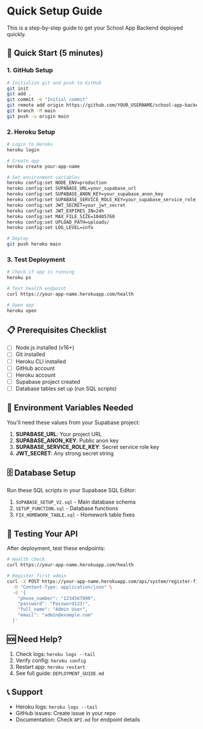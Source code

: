 # Quick Setup Guide

This is a step-by-step guide to get your School App Backend deployed quickly.

## 🚀 Quick Start (5 minutes)

### 1. GitHub Setup

```bash
# Initialize git and push to GitHub
git init
git add .
git commit -m "Initial commit"
git remote add origin https://github.com/YOUR_USERNAME/school-app-backend.git
git branch -M main
git push -u origin main
```

### 2. Heroku Setup

```bash
# Login to Heroku
heroku login

# Create app
heroku create your-app-name

# Set environment variables
heroku config:set NODE_ENV=production
heroku config:set SUPABASE_URL=your_supabase_url
heroku config:set SUPABASE_ANON_KEY=your_supabase_anon_key
heroku config:set SUPABASE_SERVICE_ROLE_KEY=your_supabase_service_role_key
heroku config:set JWT_SECRET=your_jwt_secret
heroku config:set JWT_EXPIRES_IN=24h
heroku config:set MAX_FILE_SIZE=10485760
heroku config:set UPLOAD_PATH=uploads/
heroku config:set LOG_LEVEL=info

# Deploy
git push heroku main
```

### 3. Test Deployment

```bash
# Check if app is running
heroku ps

# Test health endpoint
curl https://your-app-name.herokuapp.com/health

# Open app
heroku open
```

## 📋 Prerequisites Checklist

- [ ] Node.js installed (v16+)
- [ ] Git installed
- [ ] Heroku CLI installed
- [ ] GitHub account
- [ ] Heroku account
- [ ] Supabase project created
- [ ] Database tables set up (run SQL scripts)

## 🔧 Environment Variables Needed

You'll need these values from your Supabase project:

1. **SUPABASE_URL**: Your project URL
2. **SUPABASE_ANON_KEY**: Public anon key
3. **SUPABASE_SERVICE_ROLE_KEY**: Secret service role key
4. **JWT_SECRET**: Any strong secret string

## 🗄️ Database Setup

Run these SQL scripts in your Supabase SQL Editor:

1. `SUPABASE_SETUP_V2.sql` - Main database schema
2. `SETUP_FUNCTION.sql` - Database functions
3. `FIX_HOMEWORK_TABLE.sql` - Homework table fixes

## 🧪 Testing Your API

After deployment, test these endpoints:

```bash
# Health check
curl https://your-app-name.herokuapp.com/health

# Register first admin
curl -X POST https://your-app-name.herokuapp.com/api/system/register-first-admin \
  -H "Content-Type: application/json" \
  -d '{
    "phone_number": "1234567890",
    "password": "Password123!",
    "full_name": "Admin User",
    "email": "admin@example.com"
  }'
```

## 🆘 Need Help?

1. Check logs: `heroku logs --tail`
2. Verify config: `heroku config`
3. Restart app: `heroku restart`
4. See full guide: `DEPLOYMENT_GUIDE.md`

## 📞 Support

- Heroku logs: `heroku logs --tail`
- GitHub issues: Create issue in your repo
- Documentation: Check `API.md` for endpoint details
